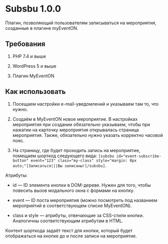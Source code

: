 # Subsbu 1.0.0

Плагин, позволяющий пользователям записываться на мероприятия, созданные в плагине myEventON.

## Требования

1. PHP 7.4 и выше

2. WordPress 5 и выше

3. Плагин MyEventON

## Как использовать

1. Посещаем настройки e-mail-уведомлений и указываем там то, что нужно.

2. Создаём в MyEventON новое мероприятие. В настройках мероприятия при создании обязательно указываем, чтобы при нажатии на карточку мероприятия открывалась страница мероприятия. Также, обязательно нужно указать корректно часовой пояс.

3. На страницу, где будет проходить запись на мероприятие, помещаем шорткод следующего вида: `[subsbu id="event-subscribe-button" event="123" class="my-class" style="margin: 0px auto;"]Записаться|||Вы записаны![/subsbu]`.

Атрибуты:

* id — ID элемента кнопки в DOM-дереве. Нужен для того, чтобы повесить вызов модального окна с формами на кнопку.

* event — ID поста мероприятия (можно посмотреть под названием мероприятий в соответствующем списке MyEventON).

* class и style — атрибуты, отвечающие за CSS-стили кнопки. Аналогичны соответствующим атрибутам в HTML.

Контент шорткода задаёт текст для кнопки, который будет отображаться на кнопке до и после записи на мероприятие.
